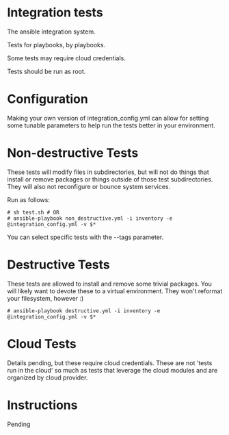 Integration tests
=================

The ansible integration system.

Tests for playbooks, by playbooks.

Some tests may require cloud credentials.

Tests should be run as root.

Configuration
=============

Making your own version of integration_config.yml can allow for setting some tunable parameters to help run
the tests better in your environment.

Non-destructive Tests
=====================

These tests will modify files in subdirectories, but will not do things that install or remove packages or things
outside of those test subdirectories.  They will also not reconfigure or bounce system services.

Run as follows:

    # sh test.sh # OR
    # ansible-playbook non_destructive.yml -i inventory -e @integration_config.yml -v $*

You can select specific tests with the --tags parameter.

Destructive Tests
=================

These tests are allowed to install and remove some trivial packages.  You will likely want to devote these
to a virtual environment.  They won't reformat your filesystem, however :)
    
    # ansible-playbook destructive.yml -i inventory -e @integration_config.yml -v $*

Cloud Tests
===========

Details pending, but these require cloud credentials.  These are not 'tests run in the cloud' so much as tests
that leverage the cloud modules and are organized by cloud provider.


Instructions
============

Pending
